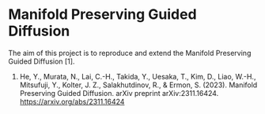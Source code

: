 # Manifold Preserving Guided Diffusion

The aim of this project is to reproduce and extend the Manifold Preserving Guided Diffusion \[1]. 





1. He, Y., Murata, N., Lai, C.-H., Takida, Y., Uesaka, T., Kim, D., Liao, W.-H., Mitsufuji, Y., Kolter, J. Z., Salakhutdinov, R., & Ermon, S. (2023). Manifold Preserving Guided Diffusion. arXiv preprint arXiv:2311.16424. https://arxiv.org/abs/2311.16424

